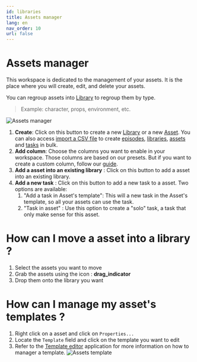 ```yaml
---
id: libraries
title: Assets manager
lang: en
nav_order: 10
url: false
---
```


# Assets manager

This workspace is dedicated to the management of your assets. It is the place where you will create, edit, and delete your assets.

You can regroup assets into [Library](../items/library.md) to regroup them by type.
> Example: character, props, environment, etc.

![Assets manager](/_medias/screenshots/assetsmanager.webp)

1. **Create**: Click on this button to create a new [Library](../items/library.md) or a new [Asset](../items/asset.md). You can also access [import a CSV file](../../examples/setup/assets.md) to create [episodes](../items/episode.md), [libraries](../items/library.md), [assets](../items/asset.md) and [tasks](../items/task.md) in bulk.
2. **Add column**: Choose the columns you want to enable in your workspace. Those columns are based on our presets. But if you want to create a custom column, follow our [guide](../../../examples/create/column.md).
3. **Add a asset into an existing library** : Click on this button to add a asset into an existing library.
4. **Add a new task** : Click on this button to add a new task to a asset. Two options are available:
   1. "Add a task in Asset's template": This will a new task in the Asset's template, so all your assets can use the task.
   2. "Task in asset" : Use this option to create a "solo" task, a task that only make sense for this asset.

# How can I move a asset into a library ?

1. Select the assets you want to move
2. Grab the assets using the icon : <strong class="aq-icon">drag_indicator</strong>
3. Drop them onto the library you want

# How can I manage my asset's templates ?

1. Right click on a asset and click on `Properties...`
2. Locate the `Template` field and click on the template you want to edit
3. Refer to the [Template editor](/web/applications/templateeditor) application for more information on how to manager a template.
![Assets template](/_medias/screenshots/assets-template.webp)